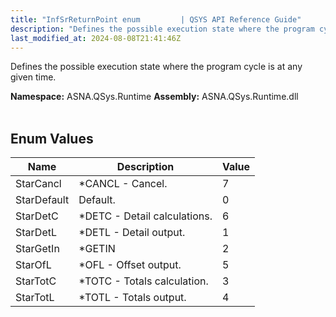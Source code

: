 ```yaml
---
title: "InfSrReturnPoint enum         | QSYS API Reference Guide"
description: "Defines the possible execution state where the program cycle is at any given time. "
last_modified_at: 2024-08-08T21:41:46Z
---
```


Defines the possible execution state where the program cycle is at any given time.

**Namespace:** ASNA.QSys.Runtime
**Assembly:** ASNA.QSys.Runtime.dll
<br>
<br>

## Enum Values

| Name | Description | Value
| --- | --- | --- 
| StarCancl | *CANCL - Cancel. | 7 |
| StarDefault | Default. | 0 |
| StarDetC | *DETC - Detail calculations. | 6 |
| StarDetL | *DETL - Detail output. | 1 |
| StarGetIn | *GETIN | 2 |
| StarOfL | *OFL - Offset output. | 5 |
| StarTotC | *TOTC - Totals calculation. | 3 |
| StarTotL | *TOTL - Totals output. | 4 |
